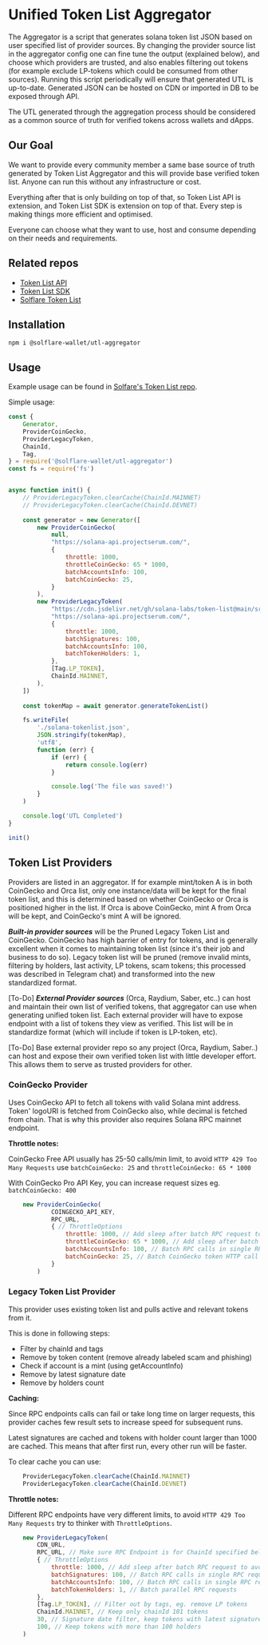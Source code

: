 # Unified Token List Aggregator
The Aggregator is a script that generates solana token list JSON based on user specified list of provider sources.
By changing the provider source list in the aggregator config one can fine tune the output (explained below), and choose which providers are trusted, and also enables filtering out tokens (for example exclude LP-tokens which could be consumed from other sources).
Running this script periodically will ensure that generated UTL is up-to-date.
Generated JSON can be hosted on CDN or imported in DB to be exposed through API.

The UTL generated through the aggregation process should be considered as a common source of truth for verified tokens across wallets and dApps.



## Our Goal
We want to provide every community member a same base source of truth generated by Token List Aggregator and this will provide base verified token list. Anyone can run this without any infrastructure or cost.

Everything after that is only building on top of that, so Token List API is extension, and Token List SDK is extension on top of that. Every step is making things more efficient and optimised.

Everyone can choose what they want to use, host and consume depending on their needs and requirements.


## Related repos
- [Token List API](https://github.com/solflare-wallet/utl-api)
- [Token List SDK](https://github.com/solflare-wallet/utl-sdk)
- [Solflare Token List](https://github.com/solflare-wallet/token-list)


## Installation
```shell
npm i @solflare-wallet/utl-aggregator
```

## Usage
Example usage can be found in [Solfare's Token List repo](https://github.com/solflare-wallet/token-list).

Simple usage: 
```javascript
const {
    Generator,
    ProviderCoinGecko,
    ProviderLegacyToken,
    ChainId,
    Tag,
} = require('@solflare-wallet/utl-aggregator')
const fs = require('fs')


async function init() {
    // ProviderLegacyToken.clearCache(ChainId.MAINNET)
    // ProviderLegacyToken.clearCache(ChainId.DEVNET)
    
    const generator = new Generator([
        new ProviderCoinGecko(
            null,
            "https://solana-api.projectserum.com/",
            {
                throttle: 1000,
                throttleCoinGecko: 65 * 1000,
                batchAccountsInfo: 100,
                batchCoinGecko: 25,
            }
        ),
        new ProviderLegacyToken(
            "https://cdn.jsdelivr.net/gh/solana-labs/token-list@main/src/tokens/solana.tokenlist.json", 
            "https://solana-api.projectserum.com/", 
            {
                throttle: 1000,
                batchSignatures: 100,
                batchAccountsInfo: 100,
                batchTokenHolders: 1,
            },
            [Tag.LP_TOKEN],
            ChainId.MAINNET,
        ),
    ])
    
    const tokenMap = await generator.generateTokenList()

    fs.writeFile(
        './solana-tokenlist.json',
        JSON.stringify(tokenMap),
        'utf8',
        function (err) {
            if (err) {
                return console.log(err)
            }

            console.log('The file was saved!')
        }
    )

    console.log('UTL Completed')
}

init()
```


## Token List Providers
Providers are listed in an aggregator. If for example mint/token A is in both CoinGecko and Orca list, only one instance/data will be kept for the final token list, and this is determined based on whether CoinGecko or Orca is positioned higher in the list. If Orca is above CoinGecko, mint A from Orca will be kept, and CoinGecko's mint A will be ignored.

_**Built-in provider sources**_ will be the Pruned Legacy Token List and CoinGecko.
CoinGecko has high barrier of entry for tokens, and is generally excellent when it comes to maintaining token list (since it's their job and business to do so).
Legacy token list will be pruned (remove invalid mints, filtering by holders, last activity, LP tokens, scam tokens; this processed was described in Telegram chat) and transformed into the new standardized format.

[To-Do]  _**External Provider sources**_ (Orca, Raydium, Saber, etc..) can host and maintain their own list of verified tokens, that aggregator can use when generating unified token list. 
Each external provider will have to expose endpoint with a list of tokens they view as verified. This list will be in standardize format (which will include if token is LP-token, etc).

[To-Do] Base external provider repo so any project (Orca, Raydium, Saber..) can host and expose their own verified token list with little developer effort. This allows them to serve as trusted providers for other.



### CoinGecko Provider
Uses CoinGecko API to fetch all tokens with valid Solana mint address. 
Token' logoURI is fetched from CoinGecko also, while decimal is fetched from chain.
That is why this provider also requires Solana RPC mainnet endpoint.

**Throttle notes:**

CoinGecko Free API usually has 25-50 calls/min limit, to avoid `HTTP 429 Too Many Requests` use `batchCoinGecko: 25` 
and `throttleCoinGecko: 65 * 1000`

With CoinGecko Pro API Key, you can increase request sizes eg. `batchCoinGecko: 400`

```javascript
    new ProviderCoinGecko(
            COINGECKO_API_KEY,
            RPC_URL,
            { // ThrottleOptions
                throttle: 1000, // Add sleep after batch RPC request to avoid rate limits
                throttleCoinGecko: 65 * 1000, // Add sleep after batch HTTP calls for CoinGecko
                batchAccountsInfo: 100, // Batch RPC calls in single RPC request
                batchCoinGecko: 25, // Batch CoinGecko token HTTP call
            }
        )

```


### Legacy Token List Provider
This provider uses existing token list and pulls active and relevant tokens from it.

This is done in following steps:
- Filter by chainId and tags 
- Remove by token content (remove already labeled scam and phishing)
- Check if account is a mint (using getAccountInfo)
- Remove by latest signature date
- Remove by holders count

**Caching:**

Since RPC endpoints calls can fail or take long time on larger requests,
this provider caches few result sets to increase speed for subsequent runs.

Latest signatures are cached and tokens with holder count larger than 1000 are cached.
This means that after first run, every other run will be faster.

To clear cache you can use:
```javascript
    ProviderLegacyToken.clearCache(ChainId.MAINNET)
    ProviderLegacyToken.clearCache(ChainId.DEVNET)
```


**Throttle notes:**

Different RPC endpoints have very different limits, to avoid `HTTP 429 Too Many Requests` try to thinker with `ThrottleOptions`.


```javascript
    new ProviderLegacyToken(
        CDN_URL,
        RPC_URL, // Make sure RPC Endpoint is for ChainId specified below
        { // ThrottleOptions
            throttle: 1000, // Add sleep after batch RPC request to avoid rate limits
            batchSignatures: 100, // Batch RPC calls in single RPC request
            batchAccountsInfo: 100, // Batch RPC calls in single RPC request
            batchTokenHolders: 1, // Batch parallel RPC requests
        },
        [Tag.LP_TOKEN], // Filter out by tags, eg. remove LP tokens
        ChainId.MAINNET, // Keep only chainId 101 tokens 
        30, // Signature date filter, keep tokens with latest signature in last 30 days
        100, // Keep tokens with more than 100 holders 
    )

```
